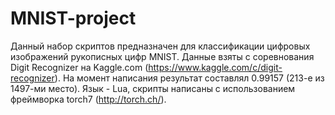 # MNIST-project

Данный набор скриптов предназначен для классификации цифровых изображений рукописных цифр MNIST. Данные взяты с соревнования Digit Recognizer на Kaggle.com (https://www.kaggle.com/c/digit-recognizer). На момент написания результат составлял 0.99157 (213-е из 1497-ми место). Язык - Lua, скрипты написаны с использованием фреймворка torch7 (http://torch.ch/).
